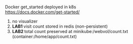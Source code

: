 Docker get_started deployed in k8s<br>
https://docs.docker.com/get-started/

<p>
<ol>
  <li>no visualizer</li>
  <li> <strong> LAB1 </strong> visit count stored in redis (non-persistent) </li>
  <li> <strong> LAB2 </strong> total count preserved at minikube:/webvol/count.txt (container:/home/app/count.txt)</li>
</ol>
</p>
